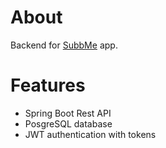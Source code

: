 # About
Backend for [SubbMe](https://github.com/wojtekoziol/SubbMe) app.

# Features
- Spring Boot Rest API
- PosgreSQL database
- JWT authentication with tokens
